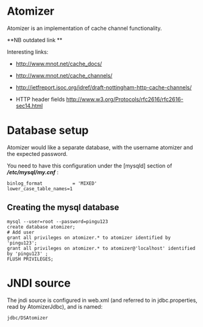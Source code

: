 Atomizer
========

Atomizer is an implementation of cache channel functionality.

**NB outdated link **

Interesting links:

 * http://www.mnot.net/cache_docs/

 * http://www.mnot.net/cache_channels/

 * http://ietfreport.isoc.org/idref/draft-nottingham-http-cache-channels/

 * HTTP header fields
 http://www.w3.org/Protocols/rfc2616/rfc2616-sec14.html


# Database setup

Atomizer would like a separate database, with the username
atomizer and the expected password.

You need to have this configuration under the \[mysqld\] section of
___/etc/mysql/my.cnf___ :

    binlog_format           = 'MIXED'
    lower_case_table_names=1


## Creating the mysql database

    mysql --user=root --password=pingu123
    create database atomizer;
    # Add user
    grant all privileges on atomizer.* to atomizer identified by 'pingu123';
    grant all privileges on atomizer.* to atomizer@'localhost' identified by 'pingu123' ;
    FLUSH PRIVILEGES;

# JNDI source

The jndi source is configured in web.xml (and referred to in jdbc.properties,
read by AtomizerJdbc), and is named:

    jdbc/DSAtomizer

